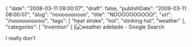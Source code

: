 {
    "date": "2008-03-11 08:00:07",
    "draft": false,
    "publishDate": "2008-03-11 08:00:07",
    "slug": "noooooooooo",
    "title": "NOOOOOOOOOO!",
    "url": "\/noooooooooo\/",
    "tags": [
        "heat stroke",
        "hot",
        "stinking hot",
        "weather"
    ],
    "categories": [
        "Invention"
    ]
}![weather adelaide - Google
Search](//farm4.static.flickr.com/3179/2326398008_d53c58458d_o.jpg)

I really don't